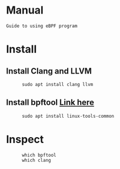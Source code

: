 # Manual
    Guide to using eBPF program
# Install
## Install Clang and LLVM
          sudo apt install clang llvm

## Install bpftool  [Link here ](https://github.com/libbpf/bpftool/tree/main)
          sudo apt install linux-tools-common
          
# Inspect
          which bpftool
          which clang

